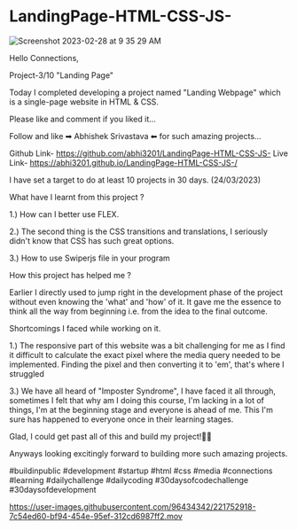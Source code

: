 # LandingPage-HTML-CSS-JS-

![Screenshot 2023-02-28 at 9 35 29 AM](https://user-images.githubusercontent.com/96434342/221752911-42fd4e65-7139-4d0e-85a9-25702cddf6fc.png)

Hello Connections,

Project-3/10 "Landing Page"

Today I completed developing a project named "Landing Webpage" which is a single-page website in HTML & CSS.

Please like and comment if you liked it...

Follow and like ➡ Abhishek Srivastava ⬅ for such amazing projects...

Github Link- https://github.com/abhi3201/LandingPage-HTML-CSS-JS-
Live Link- https://abhi3201.github.io/LandingPage-HTML-CSS-JS-/

I have set a target to do at least 10 projects in 30 days. (24/03/2023)


What have I learnt from this project ?

1.) How can I better use FLEX.

2.) The second thing is the CSS transitions and translations, I seriously didn't know that CSS has such great options.

3.) How to use Swiperjs file in your program


How this project has helped me ?

Earlier I directly used to jump right in the development phase of the project without even knowing the 'what' and 'how' of it. It gave me the essence to think all the way from beginning i.e. from the idea to the final outcome.

Shortcomings I faced while working on it.

1.) The responsive part of this website was a bit challenging for me as I find it difficult to calculate the exact pixel where the media query needed to be implemented. Finding the pixel and then converting it to 'em', that's where I struggled


3.) We have all heard of "Imposter Syndrome", I have faced it all through, sometimes I felt that why am I doing this course, I'm lacking in a lot of things, I'm at the beginning stage and everyone is ahead of me. This I'm sure has happened to everyone once in their learning stages.

Glad, I could get past all of this and build my project!🙋‍♂️

Anyways looking excitingly forward to building more such amazing projects.

#buildinpublic #development #startup #html #css #media #connections #learning #dailychallenge #dailycoding #30daysofcodechallenge #30daysofdevelopment


https://user-images.githubusercontent.com/96434342/221752918-7c54ed60-bf94-454e-95ef-312cd6987ff2.mov


